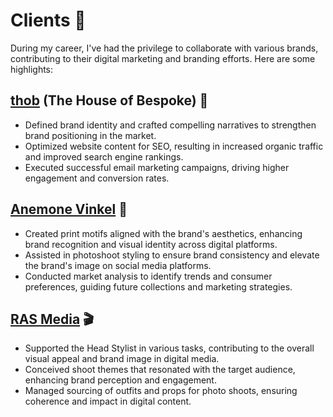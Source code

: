 # Clients 💼

During my career, I've had the privilege to collaborate with various brands, contributing to their digital marketing and branding efforts. Here are some highlights:

## [thob](https://thob.studio/) (The House of Bespoke) 👔
- Defined brand identity and crafted compelling narratives to strengthen brand positioning in the market.
- Optimized website content for SEO, resulting in increased organic traffic and improved search engine rankings.
- Executed successful email marketing campaigns, driving higher engagement and conversion rates.

## [Anemone Vinkel](https://anemonevinkel.com/) 🌸
- Created print motifs aligned with the brand's aesthetics, enhancing brand recognition and visual identity across digital platforms.
- Assisted in photoshoot styling to ensure brand consistency and elevate the brand's image on social media platforms.
- Conducted market analysis to identify trends and consumer preferences, guiding future collections and marketing strategies.

## [RAS Media](https://rasmedia.in/) 🎬
- Supported the Head Stylist in various tasks, contributing to the overall visual appeal and brand image in digital media.
- Conceived shoot themes that resonated with the target audience, enhancing brand perception and engagement.
- Managed sourcing of outfits and props for photo shoots, ensuring coherence and impact in digital content.
